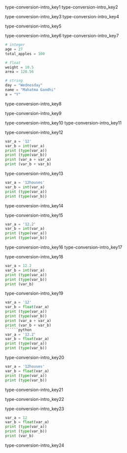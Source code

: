   
type-conversion-intro_key1
type-conversion-intro_key2


type-conversion-intro_key3
type-conversion-intro_key4


type-conversion-intro_key5


type-conversion-intro_key6
type-conversion-intro_key7


```python
# integer
age = 27
total_apples = 100

# float
weight = 10.5
area = 120.56

# string
day = "Wednesday"
name = "Mahatma Gandhi"
a = "Y"
```
  
type-conversion-intro_key8


type-conversion-intro_key9



type-conversion-intro_key10
type-conversion-intro_key11


type-conversion-intro_key12
```python
var_a = '12'
var_b = int(var_a)
print (type(var_a))
print (type(var_b))
print (var_a + var_a)
print (var_b + var_b)
```

type-conversion-intro_key13
```python
var_a = '12houses'
var_b = int(var_a)
print (type(var_a))
print (type(var_b))
```

type-conversion-intro_key14


type-conversion-intro_key15
```python
var_a = '12.2'
var_b = int(var_a)
print (type(var_a))
print (type(var_b))
```

type-conversion-intro_key16
type-conversion-intro_key17


type-conversion-intro_key18
```python
var_a = 12.2
var_b = int(var_a)
print (type(var_a))
print (type(var_b))
print (var_b)
```

type-conversion-intro_key19


```python
var_a = '12'
var_b = float(var_a)
print (type(var_a))
print (type(var_b))
print (var_a + var_a)
print (var_b + var_b)
``````python
var_a = '12.2'
var_b = float(var_a)
print (type(var_a))
print (type(var_b))
```

type-conversion-intro_key20


```python
var_a = '12houses'
var_b = float(var_a)
print (type(var_a))
print (type(var_b))
```

type-conversion-intro_key21
  
type-conversion-intro_key22


type-conversion-intro_key23
```python
var_a = 12
var_b = float(var_a)
print (type(var_a))
print (type(var_b))
print (var_b)
```

type-conversion-intro_key24
